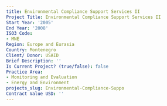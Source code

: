 ```yaml
---
title: Environmental Compliance Support Services II
Project Title: Environmental Compliance Support Services II
Start Year: '2005'
End Year: '2008'
ISO3 Code:
- MNE
Region: Europe and Eurasia
Country: Montenegro
Client/ Donor: USAID
Brief Description: ''
Is Current Project? (true/false): false
Practice Area:
- Monitoring and Evaluation
- Energy and Environment
projects_slug: Environmental-Compliance-Suppo
Contract Value USD: ''
---
```


